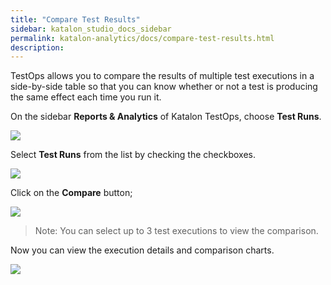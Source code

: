 ```yaml
---
title: "Compare Test Results"
sidebar: katalon_studio_docs_sidebar
permalink: katalon-analytics/docs/compare-test-results.html 
description: 
---
```

TestOps allows you to compare the results of multiple test executions in a side-by-side table so that you can know whether or not a test is producing the same effect each time you run it.

On the sidebar **Reports & Analytics** of Katalon TestOps, choose **Test Runs**.

![](https://github.com/katalon-studio/docs-images/raw/master/katalon-analytics/docs/compare-test-results/kt_report_test_runs.png)

Select **Test Runs** from the list by checking the checkboxes.

![](https://github.com/katalon-studio/docs-images/raw/master/katalon-analytics/docs/compare-test-results/kt_select_test_run.png)

Click on the **Compare** button;

![](https://github.com/katalon-studio/docs-images/raw/master/katalon-analytics/docs/compare-test-results/kt_test_run_button_compare.png)

> Note: You can select up to 3 test executions to view the comparison.

Now you can view the execution details and comparison charts.

![](https://github.com/katalon-studio/docs-images/raw/master/katalon-analytics/docs/compare-test-results/kt_test_run_comparison.png)
